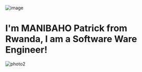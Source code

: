 ![image](https://user-images.githubusercontent.com/63926982/175697352-932c4f09-4252-49da-af87-9cb5cbfece63.png)

# I'm MANIBAHO Patrick from Rwanda, I am a Software Ware Engineer!



![photo2](https://user-images.githubusercontent.com/63926982/175697738-c94b195c-3fbb-42e4-9eca-d16187451e8f.jpg)
